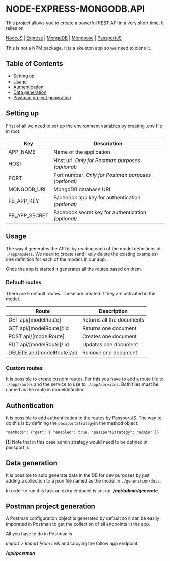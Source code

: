 # NODE-EXPRESS-MONGODB.API

This project allows you to create a powerful REST API in a very short time. It relies on 

[NodeJS](https://nodejs.org/en/) | [Express](https://expressjs.com/)
| [MongoDB](https://www.mongodb.com/) | [Mongoose](http://mongoosejs.com/) | [PassportJS](http://www.passportjs.org/)

This is not a NPM package. It is a skeleton app so we need to clone it.

## Table of Contents

* [Setting up](#setting-up)
* [Usage](#usage)
* [Authentication](#authentication)
* [Data generation](#data-generation)
* [Postman project generation](#postman-project-generation)

## Setting up

First of all we need to set up the environment variables by creating .env file in root.

Key  | Description 
---       | ---
APP_NAME | Name of the application 
HOST | Host url. *Only for Postman purposes (optional)*
PORT | Port number. *Only for Postman purposes (optional)*
MONGODB_URI | MongoDB database URI
FB_APP_KEY | Facebook app key for authentication *(optional)*
FB_APP_SECRET | Facebook secret key for authentication *(optional)*

## Usage

The way it generates the API is by reading each of the model definitions at `./app/models`. We need to create (and likely delete the existing examples) one definition for each of the models in our app.

Once the app is started it generates all the routes based on them.

### Default routes

There are 5 default routes. These are created if they are activated in the model.

Route  | Description 
---       | ---
GET api/[modelRoute] | Returns all the documents
GET api/[modelRoute]/:id | Returns one document
POST api/[modelRoute] | Creates one document
PUT api/[modelRoute]/:id | Updates one document
DELETE api/[modelRoute]/:id | Remove one document 

### Custom routes

It is possible to create custom routes. For this you have to add a route file to `./app/routes` and the service to use to `./app/services`. Both files must be named as the route in  modeldefinition.

## Authentication

It is possible to add authentication to the routes by PassportJS. The way to do this is by defining the `passportStrategy`in the method object:

`"methods": {"get": { "enabled": true, "passportStrategy": "admin" }}`

**[!]** Note that in this case admin strategy would need to be defined in passport.js

## Data generation

It is possible to auto generate data in the DB for dev purposes by just adding a collection to a json file named as the model in `./generation/data`.

In order to run this task an extra endpoint is set up. ***/api/admin/generate***.

## Postman project generation

A Postman configuration object is generated by default so it can be easily imporated in Postman to get the collection of all endpoints in the app.

All you have to do in Postman is

*Import > Import From Link* and copying the follow app endpoint:

***/api/postman***

